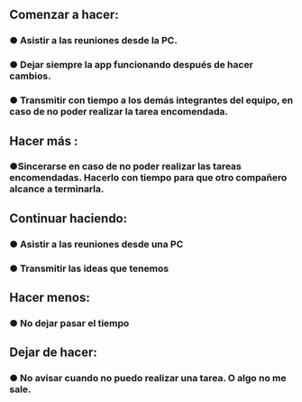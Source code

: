 ###

## Comenzar a hacer:

### ● Asistir a las reuniones desde la PC.
### ● Dejar siempre la app funcionando después de hacer cambios.
### ● Transmitir con tiempo a los demás integrantes del equipo, en caso de no poder realizar la tarea encomendada.

## Hacer más :

### ●Sincerarse en caso de no poder realizar las tareas encomendadas. Hacerlo con tiempo para que otro compañero alcance a terminarla.

## Continuar haciendo:

### ● Asistir a las reuniones desde una PC
### ● Transmitir las ideas que tenemos

## Hacer menos:

### ● No dejar pasar el tiempo

###

## Dejar de hacer:

### ● No avisar cuando no puedo realizar una tarea. O algo no me sale.
